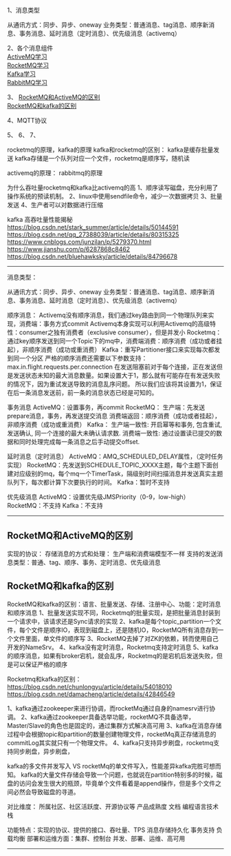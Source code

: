 1、消息类型

从通讯方式：同步、异步、oneway
业务类型：普通消息、tag消息、顺序新消息、事务消息、延时消息（定时消息）、优先级消息（activemq）

2、各个消息组件  
[ActiveMQ学习](../quickstart-activemq/docs/ActiveMQ学习.md)  
[RocketMQ学习](../quickstart-rocketmq/docs/RocketMQ学习.md)  
[Kafka学习](../quickstart-kafka/docs/Kafka学习.md)  
[RabbitMQ学习](../quickstart-rabbitmq/docs/RabbitMQ学习.md)  

3、
[RocketMQ和ActiveMQ的区别](#RocketMQ和ActiveMQ的区别)  
[RocketMQ和kafka的区别](#RocketMQ和kafka的区别)  

4、MQTT协议

5、
6、
7、


rocketmq的原理，kafka的原理
kafka和rocketmq的区别：
kafka是缓存批量发送
kafka存储是一个队列对应一个文件，rocketmq是顺序写，随机读

activemq的原理：
rabbitmq的原理

为什么吞吐量rocketmq和kafka比activemq的高
1、顺序读写磁盘，充分利用了操作系统的预读机制。
2、linux中使用sendfile命令，减少一次数据拷贝
3、批量发送
4、生产者可以对数据进行压缩

kafka 高吞吐量性能揭秘
https://blog.csdn.net/stark_summer/article/details/50144591
https://blog.csdn.net/qq_27388039/article/details/80315325
https://www.cnblogs.com/junzilan/p/5279370.html
https://www.jianshu.com/p/6287868c8462
https://blog.csdn.net/bluehawksky/article/details/84796678



---------------------------------------------------------------------------------------------------------------------
消息类型：

从通讯方式：同步、异步、oneway
业务类型：普通消息、tag消息、顺序新消息、事务消息、延时消息（定时消息）、优先级消息（activemq）



顺序消息：
Activemq没有顺序消息，我们通过key路由到同一个物理队列来实现，消费端：事务方式commit
        Activemq本身实现可以利用Activemq的高级特性：consumer之独有消费者（exclusive consumer），但是并发小
Rocketmq：通过key顺序发送到同一个Topic下的mq中，消费端消费：顺序消费（成功或者挂起），非顺序消费（成功或重消费）
Kafka：重写Partitioner接口来实现每次都发到同一个分区
严格的顺序消费还需要以下参数支持：max.in.flight.requests.per.connection
在发送阻塞前对于每个连接，正在发送但是发送状态未知的最大消息数量。如果设置大于1，那么就有可能存在有发送失败的情况下，因为重试发送导致的消息乱序问题。
所以我们应该将其设置为1，保证在后一条消息发送前，前一条的消息状态已经是可知的。


事务消息
ActiveMQ：设置事务，再commit
RocketMQ：
生产端：先发送prepare消息，事务，再发送提交消息
消费端返回：顺序消费（成功或者挂起），非顺序消费（成功或重消费）
Kafka：
生产端一致性: 开启幂等和事务, 包含重试, 发送确认, 同一个连接的最大未确认请求数.
消费端一致性: 通过设置读已提交的数据和同时处理完成每一条消息之后手动提交offset.



延时消息（定时消息）
ActiveMQ：AMQ_SCHEDULED_DELAY属性，（定时任务实现）
RocketMQ：先发送到SCHEDULE_TOPIC_XXXX主题，每个主题下面创建对应级别的mq，每个mq一个TimerTask，隔级别时间扫描消息并发送真实主题队列下，每次都计算下次要执行的时间。
Kafka：暂时不支持


优先级消息
ActiveMQ：设置优先级JMSPriority（0-9，low-high）
RocketMQ：不支持
Kafka：不支持

---------------------------------------------------------------------------------------------------------------------
## RocketMQ和ActiveMQ的区别

实现的协议：
存储消息的方式和处理：
生产端和消费端模型不一样
支持的发送消息类型：普通、tag、顺序、事务、定时消息、优先级消息




## RocketMQ和kafka的区别
RocketMQ和kafka的区别：语言、批量发送、存储、注册中心、功能：定时消息和顺序消息
1、批量发送实现不同，Rocketmq的批量实现，是把批量消息封装到一个请求中，该请求还是Sync请求的实现
2、kafka是每个topic_partition一个文件，每个文件是顺序IO，表现到磁盘上，还是随机IO，RocketMQ所有消息存到一个文件里面，单文件的顺序写
3、RocketMQ去掉了对ZK的依赖，转而使用自己开发的NameSrv。
4、kafka没有定时消息，Rocketmq支持定时消息
5、kafka的顺序消息，如果有broker宕机，就会乱序，Rocketmq的是宕机后发送失败，但是可以保证严格的顺序



Rocketmq和kafka的区别：
https://blog.csdn.net/chunlongyu/article/details/54018010
https://blog.csdn.net/damacheng/article/details/42846549


1、kafka通过zookeeper来进行协调，而rocketMq通过自身的namesrv进行协调。
2、kafka通过zookeeper具备选举功能，rocketMQ不具备选举，Master/Slave的角色也是固定的，通过集群方式解决高可用
3、kafka在消息存储过程中会根据topic和partition的数量创建物理文件，rocketMq真正存储消息的commitLog其实就只有一个物理文件。
4、kafka只支持异步刷盘，rocketmq支持同步刷盘，异步刷盘，

kafka的多文件并发写入 VS rocketMq的单文件写入，性能差异kafka完胜可想而知。
kafka的大量文件存储会导致一个问题，也就说在partition特别多的时候，磁盘的访问会发生很大的瓶颈，毕竟单个文件看着是append操作，但是多个文件之间必然会导致磁盘的寻道。





对比维度：
所属社区、社区活跃度、开源协议等
产品成熟度
文档
编程语言技术栈

功能特点：实现的协议、提供的接口、吞吐量、TPS
消息存储持久化
事务支持
负载均衡
部署和运维方面：集群、控制台
并发、部署、运维、高可用







---------------------------------------------------------------------------------------------------------------------





